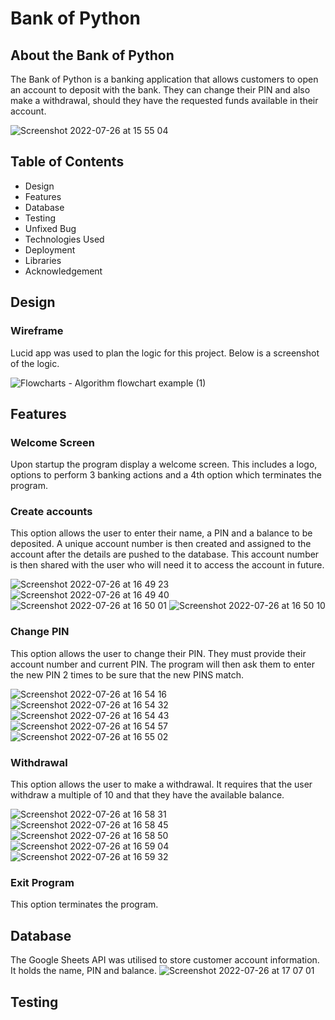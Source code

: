 
# Bank of Python

## About the Bank of Python

The Bank of Python is a banking application that allows customers to open an account to deposit with the bank. They can change their PIN and also make a withdrawal, should they have the requested funds available in their account.

![Screenshot 2022-07-26 at 15 55 04](https://user-images.githubusercontent.com/98256205/181040933-0c0e34be-bd76-49ca-babb-fce91cbe972b.png)

## Table of Contents
* Design
* Features
* Database
* Testing
* Unfixed Bug
* Technologies Used
* Deployment
* Libraries
* Acknowledgement

## Design
### Wireframe
Lucid app was used to plan the logic for this project. Below is a screenshot of the logic.

![Flowcharts - Algorithm flowchart example (1)](https://user-images.githubusercontent.com/98256205/181049018-40b20bf3-34fe-4d77-b31f-7bf2a5a76c16.jpeg)

## Features
### Welcome Screen

Upon startup the program display a welcome screen. This includes a logo, options to perform 3 banking actions and a 4th option which terminates the program.

### Create accounts

This option allows the user to enter their name, a PIN and a balance to be deposited. A unique account number is then created and assigned to the account after the details are pushed to the database. This account number is then shared with the user who will need it to access the account in future. 

![Screenshot 2022-07-26 at 16 49 23](https://user-images.githubusercontent.com/98256205/181052281-b8c54d8c-aa45-45a3-b493-25fd37c6b819.png)
![Screenshot 2022-07-26 at 16 49 40](https://user-images.githubusercontent.com/98256205/181052316-43ebbeee-2899-484a-9a5e-6b593ccf8d2d.png)
![Screenshot 2022-07-26 at 16 50 01](https://user-images.githubusercontent.com/98256205/181052370-4bdadb93-0323-4b4d-9434-c4158859982c.png)
![Screenshot 2022-07-26 at 16 50 10](https://user-images.githubusercontent.com/98256205/181052382-3182bb60-ea70-4a74-ab27-87a69aff3f46.png)

### Change PIN

This option allows the user to change their PIN. They must provide their account number and current PIN. The program will then ask them to enter the new PIN 2 times to be sure that the new PINS match.

![Screenshot 2022-07-26 at 16 54 16](https://user-images.githubusercontent.com/98256205/181053476-51ec6521-130e-43ed-a4be-1a9d68f533a5.png)
![Screenshot 2022-07-26 at 16 54 32](https://user-images.githubusercontent.com/98256205/181053496-ff5d3d59-9059-4302-9a1c-5006e44dad66.png)
![Screenshot 2022-07-26 at 16 54 43](https://user-images.githubusercontent.com/98256205/181053509-b46a1d8a-5510-4f9f-bdbf-bc1f60f77777.png)
![Screenshot 2022-07-26 at 16 54 57](https://user-images.githubusercontent.com/98256205/181053522-893c86f9-ea9b-416e-a430-206797783d78.png)
![Screenshot 2022-07-26 at 16 55 02](https://user-images.githubusercontent.com/98256205/181053538-edc6e27d-660e-4d8c-a3d9-69c17a338299.png)

### Withdrawal

This option allows the user to make a withdrawal. It requires that the user withdraw a multiple of 10 and that they have the available balance.

![Screenshot 2022-07-26 at 16 58 31](https://user-images.githubusercontent.com/98256205/181054311-bf78437a-5f1a-4879-bc09-110498d33a45.png)
![Screenshot 2022-07-26 at 16 58 45](https://user-images.githubusercontent.com/98256205/181054350-8baefb94-2f70-44c8-a0bd-86e9bb4ff627.png)
![Screenshot 2022-07-26 at 16 58 50](https://user-images.githubusercontent.com/98256205/181054372-8ba20d19-3aa8-45fb-a9ea-87db91aaab53.png)
![Screenshot 2022-07-26 at 16 59 04](https://user-images.githubusercontent.com/98256205/181054389-c0c6d492-f519-4639-ba29-7f74002b5f12.png)
![Screenshot 2022-07-26 at 16 59 32](https://user-images.githubusercontent.com/98256205/181054405-d2040615-65e8-448a-8272-13e61afbf91e.png)

### Exit Program

This option terminates the program.

## Database

The Google Sheets API was utilised to store customer account information. It holds the name, PIN and balance.
![Screenshot 2022-07-26 at 17 07 01](https://user-images.githubusercontent.com/98256205/181056128-12380915-501a-40f8-aed8-b4b106e0f458.png)

## Testing




